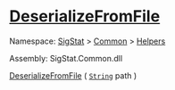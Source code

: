 # [DeserializeFromFile](./SerializationHelper-100664029.md)

Namespace: [SigStat]() > [Common](./../../README.md) > [Helpers](./../README.md)

Assembly: SigStat.Common.dll

[DeserializeFromFile](./SerializationHelper-100664029.md) ( [`String`](https://docs.microsoft.com/en-us/dotnet/api/System.String) path )
